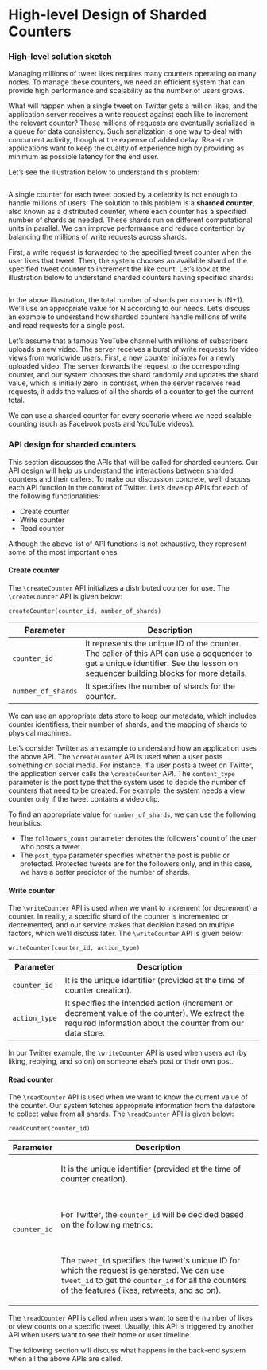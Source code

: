# High-level Design of Sharded Counters

### High-level solution sketch <a href="#high-level-solution-sketch-0" id="high-level-solution-sketch-0"></a>

Managing millions of tweet likes requires many counters operating on many nodes. To manage these counters, we need an efficient system that can provide high performance and scalability as the number of users grows.

What will happen when a single tweet on Twitter gets a million likes, and the application server receives a write request against each like to increment the relevant counter? These millions of requests are eventually serialized in a queue for data consistency. Such serialization is one way to deal with concurrent activity, though at the expense of added delay. Real-time applications want to keep the quality of experience high by providing as minimum as possible latency for the end user.

Let’s see the illustration below to understand this problem:

<figure><img src="https://kuweiguge.github.io/Grokking-Modern-System-Design-Interview-Gitbook/assets/Screenshot 2023-09-03 at 3.03.55 AM.png" alt=""><figcaption></figcaption></figure>

A single counter for each tweet posted by a celebrity is not enough to handle millions of users. The solution to this problem is a **sharded counter**, also known as a distributed counter, where each counter has a specified number of shards as needed. These shards run on different computational units in parallel. We can improve performance and reduce contention by balancing the millions of write requests across shards.

First, a write request is forwarded to the specified tweet counter when the user likes that tweet. Then, the system chooses an available shard of the specified tweet counter to increment the like count. Let’s look at the illustration below to understand sharded counters having specified shards:

<figure><img src="https://kuweiguge.github.io/Grokking-Modern-System-Design-Interview-Gitbook/assets/Screenshot 2023-09-03 at 3.04.19 AM.png" alt=""><figcaption></figcaption></figure>

In the above illustration, the total number of shards per counter is (N+1). We’ll use an appropriate value for N according to our needs. Let’s discuss an example to understand how sharded counters handle millions of write and read requests for a single post.

Let’s assume that a famous YouTube channel with millions of subscribers uploads a new video. The server receives a burst of write requests for video views from worldwide users. First, a new counter initiates for a newly uploaded video. The server forwards the request to the corresponding counter, and our system chooses the shard randomly and updates the shard value, which is initially zero. In contrast, when the server receives read requests, it adds the values of all the shards of a counter to get the current total.

We can use a sharded counter for every scenario where we need scalable counting (such as Facebook posts and YouTube videos).

### API design for sharded counters <a href="#api-design-for-sharded-counters-0" id="api-design-for-sharded-counters-0"></a>

This section discusses the APIs that will be called for sharded counters. Our API design will help us understand the interactions between sharded counters and their callers. To make our discussion concrete, we’ll discuss each API function in the context of Twitter. Let’s develop APIs for each of the following functionalities:

* Create counter
* Write counter
* Read counter

Although the above list of API functions is not exhaustive, they represent some of the most important ones.

#### Create counter <a href="#create-counter-1" id="create-counter-1"></a>

The `\createCounter` API initializes a distributed counter for use. The `\createCounter` API is given below:

```
createCounter(counter_id, number_of_shards)
```

| **Parameter**      | **Description**                                                                                                                                                                  |
| ------------------ | -------------------------------------------------------------------------------------------------------------------------------------------------------------------------------- |
| `counter_id`       | It represents the unique ID of the counter. The caller of this API can use a sequencer to get a unique identifier. See the lesson on sequencer building blocks for more details. |
| `number_of_shards` | It specifies the number of shards for the counter.                                                                                                                               |

We can use an appropriate data store to keep our metadata, which includes counter identifiers, their number of shards, and the mapping of shards to physical machines.

Let’s consider Twitter as an example to understand how an application uses the above API. The `\createCounter` API is used when a user posts something on social media. For instance, if a user posts a tweet on Twitter, the application server calls the `\createCounter` API. The `content_type` parameter is the post type that the system uses to decide the number of counters that need to be created. For example, the system needs a view counter only if the tweet contains a video clip.

To find an appropriate value for `number_of_shards`, we can use the following heuristics:

* The `followers_count` parameter denotes the followers’ count of the user who posts a tweet.
* The `post_type` parameter specifies whether the post is public or protected. Protected tweets are for the followers only, and in this case, we have a better predictor of the number of shards.

#### Write counter <a href="#write-counter-0" id="write-counter-0"></a>

The `\writeCounter` API is used when we want to increment (or decrement) a counter. In reality, a specific shard of the counter is incremented or decremented, and our service makes that decision based on multiple factors, which we’ll discuss later. The `\writeCounter` API is given below:

```
writeCounter(counter_id, action_type)
```

| **Parameter** | **Description**                                                                                                                                            |
| ------------- | ---------------------------------------------------------------------------------------------------------------------------------------------------------- |
| `counter_id`  | It is the unique identifier (provided at the time of counter creation).                                                                                    |
| `action_type` | It specifies the intended action (increment or decrement value of the counter). We extract the required information about the counter from our data store. |

In our Twitter example, the `\writeCounter` API is used when users act (by liking, replying, and so on) on someone else’s post or their own post.

#### Read counter <a href="#read-counter-0" id="read-counter-0"></a>

The `\readCounter` API is used when we want to know the current value of the counter. Our system fetches appropriate information from the datastore to collect value from all shards. The `\readCounter` API is given below:

```
readCounter(counter_id)
```

| **Parameter** | **Description**                                                                                                                                                                                                                                                                                                                                                                                                                                |
| ------------- | ---------------------------------------------------------------------------------------------------------------------------------------------------------------------------------------------------------------------------------------------------------------------------------------------------------------------------------------------------------------------------------------------------------------------------------------------- |
| `counter_id`  | <p>It is the unique identifier (provided at the time of counter creation).</p><p><br></p><p>For Twitter, the <code>counter_id</code> will be decided based on the following metrics:</p><p><br></p><p>The <code>tweet_id</code> specifies the tweet's unique ID for which the request is generated. We can use <code>tweet_id</code> to get the <code>counter_id</code> for all the counters of the features (likes, retweets, and so on).</p> |

The `\readCounter` API is called when users want to see the number of likes or view counts on a specific tweet. Usually, this API is triggered by another API when users want to see their home or user timeline.

The following section will discuss what happens in the back-end system when all the above APIs are called.
